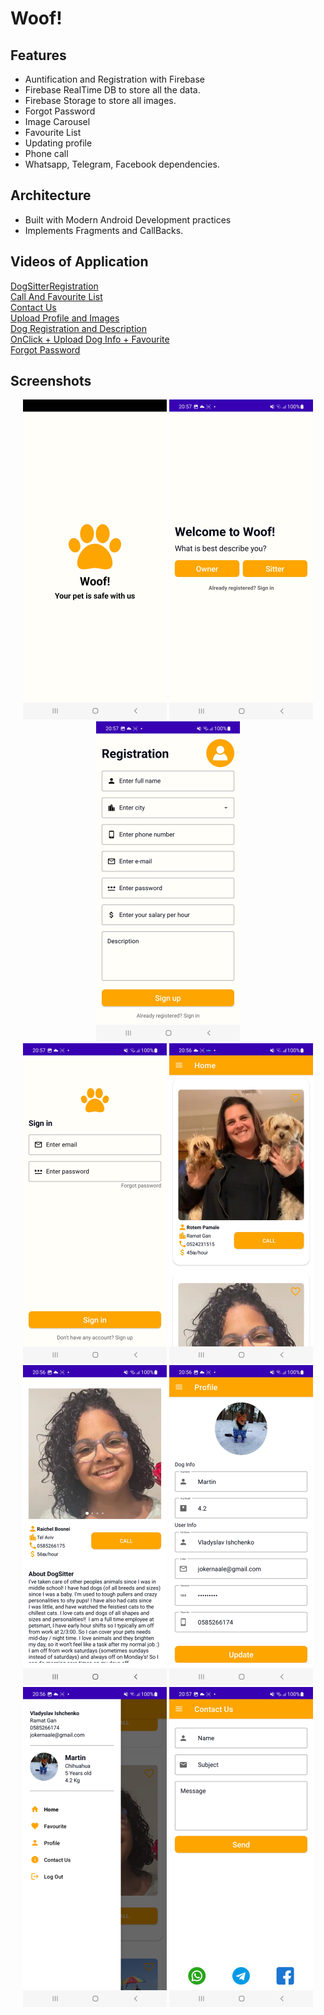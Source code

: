 # Woof! 

## Features
* Auntification and Registration with Firebase
* Firebase RealTime DB to store all the data.
* Firebase Storage to store all images.
* Forgot Password
* Image Carousel
* Favourite List
* Updating profile
* Phone call
* Whatsapp, Telegram, Facebook dependencies.


## Architecture
* Built with Modern Android Development practices
* Implements Fragments and CallBacks.

## Videos of Application

<a href="https://www.youtube.com/shorts/bibeTdjRiAI">DogSitterRegistration</a><br>
<a href="https://www.youtube.com/shorts/8EVafsu2VFU">Call And Favourite List</a><br>
<a href="https://www.youtube.com/shorts/YkPVeUUVn9U">Contact Us</a><br>
<a href="https://www.youtube.com/shorts/EXbF0osBjH8">Upload Profile and Images</a><br>
<a href="https://www.youtube.com/watch?v=KSkfRk9WxJs">Dog Registration and Description</a><br>
<a href="https://www.youtube.com/shorts/8tHGlIe-_Uw">OnClick + Upload Dog Info + Favourite </a><br>
<a href="https://www.youtube.com/watch?v=o-VD-irsiEc">Forgot Password </a><br>


## Screenshots

<div align="center">
  <img src="https://github.com/vlady98ish/DogSitterProject/blob/master/Screenshot/Screenshot_20230221-205858.jpg" width="230px" />  
   <img src="https://github.com/vlady98ish/DogSitterProject/blob/master/Screenshot/Screenshot_20230221-205722.jpg" width="230px" />
  <img src="https://github.com/vlady98ish/DogSitterProject/blob/master/Screenshot/Screenshot_20230221-205730.jpg" width="230px" /> <br>
  <img src="https://github.com/vlady98ish/DogSitterProject/blob/master/Screenshot/Screenshot_20230221-205713.jpg" width="230px" />
  <img src="https://github.com/vlady98ish/DogSitterProject/blob/master/Screenshot/Screenshot_20230221-205616.jpg" width="230px" />
  <img src="https://github.com/vlady98ish/DogSitterProject/blob/master/Screenshot/Screenshot_20230221-205636.jpg" width="230px" />
  <img src="https://github.com/vlady98ish/DogSitterProject/blob/master/Screenshot/Screenshot_20230221-205654.jpg" width="230px" />  
  <img src="https://github.com/vlady98ish/DogSitterProject/blob/master/Screenshot/Screenshot_20230221-205644.jpg" width="230px" />  
  <img src="https://github.com/vlady98ish/DogSitterProject/blob/master/Screenshot/Screenshot_20230221-205705.jpg" width="230px" />
  
</div>



